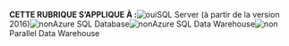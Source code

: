 **CETTE RUBRIQUE S’APPLIQUE À :**![oui](media/yes.png)SQL Server (à partir de la version 2016)![non](media/no.png)Azure SQL Database![non](media/no.png)Azure SQL Data Warehouse![non](media/no.png)Parallel Data Warehouse

